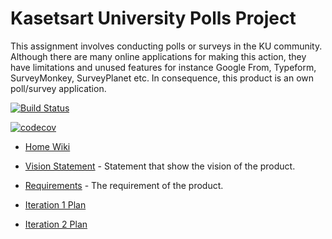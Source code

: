 # Kasetsart University Polls Project

This assignment involves conducting polls or surveys in the KU community. Although there are many online applications for making this action, they have limitations and unused features for instance Google From, Typeform, SurveyMonkey, SurveyPlanet etc. In consequence, this product is an own poll/survey application.

[![Build Status](https://travis-ci.com/b6210545602/ku-polls.svg?branch=master)](https://travis-ci.com/b6210545602/ku-polls)

[![codecov](https://codecov.io/gh/b6210545602/ku-polls/branch/master/graph/badge.svg)](https://codecov.io/gh/b6210545602/ku-polls)

* [Home Wiki](../../wiki/home)

* [Vision Statement](https://github.com/b6210545602/ku-polls/wiki/Vision-Statement) - Statement that show the vision of the product.

* [Requirements](https://github.com/b6210545602/ku-polls/wiki/Requirements) - The requirement of the product.

* [Iteration 1 Plan](https://github.com/b6210545602/ku-polls/wiki/Iteration-1-Plan)

* [Iteration 2 Plan](https://github.com/b6210545602/ku-polls/wiki/Iteration-2-Plan)
